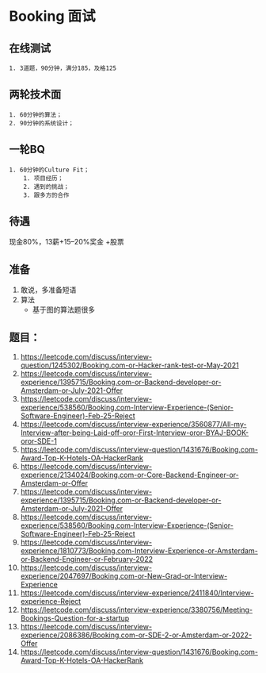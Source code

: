 # Booking 面试

## 在线测试
    1. 3道题，90分钟，满分185，及格125
## 两轮技术面
    1. 60分钟的算法；
    2. 90分钟的系统设计；
## 一轮BQ
    1. 60分钟的Culture Fit；
        1. 项目经历；
        2. 遇到的挑战；
        3. 跟多方的合作
## 待遇
现金80%，13薪+15–20%奖金 +股票

## 准备
1. 敢说，多准备短语
2. 算法 
   - 基于图的算法题很多

## 题目：
1. https://leetcode.com/discuss/interview-question/1245302/Booking.com-or-Hacker-rank-test-or-May-2021
2. https://leetcode.com/discuss/interview-experience/1395715/Booking.com-or-Backend-developer-or-Amsterdam-or-July-2021-Offer
3. https://leetcode.com/discuss/interview-experience/538560/Booking.com-Interview-Experience-(Senior-Software-Engineer)-Feb-25-Reject
4. https://leetcode.com/discuss/interview-experience/3560877/All-my-Interview-after-being-Laid-off-oror-First-Interview-oror-BYAJ-BOOK-oror-SDE-1
5. https://leetcode.com/discuss/interview-question/1431676/Booking.com-Award-Top-K-Hotels-OA-HackerRank
6. https://leetcode.com/discuss/interview-experience/2134024/Booking.com-or-Core-Backend-Engineer-or-Amsterdam-or-Offer
7. https://leetcode.com/discuss/interview-experience/1395715/Booking.com-or-Backend-developer-or-Amsterdam-or-July-2021-Offer
8. https://leetcode.com/discuss/interview-experience/538560/Booking.com-Interview-Experience-(Senior-Software-Engineer)-Feb-25-Reject
9. https://leetcode.com/discuss/interview-experience/1810773/Booking.com-Interview-Experience-or-Amsterdam-or-Backend-Engineer-or-February-2022
10. https://leetcode.com/discuss/interview-experience/2047697/Booking.com-or-New-Grad-or-Interview-Experience
11. https://leetcode.com/discuss/interview-experience/2411840/Interview-experience-Reject
12. https://leetcode.com/discuss/interview-experience/3380756/Meeting-Bookings-Question-for-a-startup
13. https://leetcode.com/discuss/interview-experience/2086386/Booking.com-or-SDE-2-or-Amsterdam-or-2022-Offer
14. https://leetcode.com/discuss/interview-question/1431676/Booking.com-Award-Top-K-Hotels-OA-HackerRank


